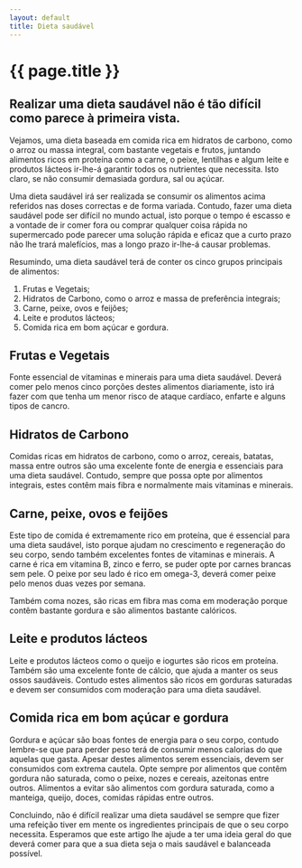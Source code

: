 ```yaml
---
layout: default
title: Dieta saudável
---
```


# {{ page.title }}

## Realizar uma dieta saudável não é tão difícil como parece à primeira vista.

Vejamos, uma dieta baseada em comida rica em hidratos de carbono, como o arroz ou massa integral, com bastante vegetais e frutos, juntando alimentos ricos em proteína como a carne, o peixe, lentilhas e algum leite e produtos lácteos ir-lhe-á garantir todos os nutrientes que necessita. Isto claro, se não consumir demasiada gordura, sal ou açúcar.

Uma dieta saudável irá ser realizada se consumir os alimentos acima referidos nas doses correctas e de forma variada. Contudo, fazer uma dieta saudável pode ser difícil no mundo actual, isto porque o tempo é escasso e a vontade de ir comer fora ou comprar qualquer coisa rápida no supermercado pode parecer uma solução rápida e eficaz que a curto prazo não lhe trará malefícios, mas a longo prazo ir-lhe-á causar problemas.

Resumindo, uma dieta saudável terá de conter os cinco grupos principais de alimentos:

1. Frutas e Vegetais;
2. Hidratos de Carbono, como o arroz e massa de preferência integrais;
3. Carne, peixe, ovos e feijões;
4. Leite e produtos lácteos;
5. Comida rica em bom açúcar e gordura.

## Frutas e Vegetais

Fonte essencial de vitaminas e minerais para uma dieta saudável. Deverá comer pelo menos cinco porções destes alimentos diariamente, isto irá fazer com que tenha um menor risco de ataque cardíaco, enfarte e alguns tipos de cancro.

## Hidratos de Carbono

Comidas ricas em hidratos de carbono, como o arroz, cereais, batatas, massa entre outros são uma excelente fonte de energia e essenciais para uma dieta saudável. Contudo, sempre que possa opte por alimentos integrais, estes contêm mais fibra e normalmente mais vitaminas e minerais.

## Carne, peixe, ovos e feijões

Este tipo de comida é extremamente rico em proteína, que é essencial para uma dieta saudável, isto porque ajudam no crescimento e regeneração do seu corpo, sendo também excelentes fontes de vitaminas e minerais. A carne é rica em vitamina B, zinco e ferro, se puder opte por carnes brancas sem pele. O peixe por seu lado é rico em omega-3, deverá comer peixe pelo menos duas vezes por semana.

Também coma nozes, são ricas em fibra mas coma em moderação porque contêm bastante gordura e são alimentos bastante calóricos.

## Leite e produtos lácteos

Leite e produtos lácteos como o queijo e iogurtes são ricos em proteína. Também são uma excelente fonte de cálcio, que ajuda a manter os seus ossos saudáveis. Contudo estes alimentos são ricos em gorduras saturadas e devem ser consumidos com moderação para uma dieta saudável.

## Comida rica em bom açúcar e gordura

Gordura e açúcar são boas fontes de energia para o seu corpo, contudo lembre-se que para perder peso terá de consumir menos calorias do que aquelas que gasta. Apesar destes alimentos serem essenciais, devem ser consumidos com extrema cautela. Opte sempre por alimentos que contêm gordura não saturada, como o peixe, nozes e cereais, azeitonas entre outros. Alimentos a evitar são alimentos com gordura saturada, como a manteiga, queijo, doces, comidas rápidas entre outros.

Concluindo, não é difícil realizar uma dieta saudável se sempre que fizer uma refeição tiver em mente os ingredientes principais de que o seu corpo necessita. Esperamos que este artigo lhe ajude a ter uma ideia geral do que deverá comer para que a sua dieta seja o mais saudável e balanceada possível.